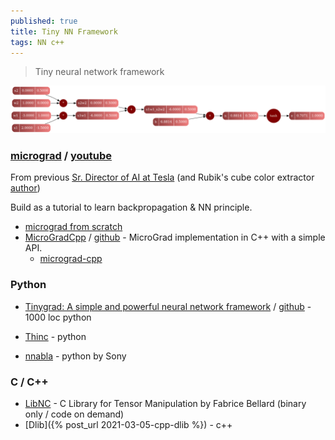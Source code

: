 ```yaml
---
published: true
title: Tiny NN Framework
tags: NN c++
---
```

> Tiny neural network framework

![caption](https://github.com/BedirT/Microcpp/raw/master/micrograd/graph_single_neuron.png)

### [micrograd](https://github.com/karpathy/micrograd) / [**youtube**](https://www.youtube.com/watch?v=VMj-3S1tku0) 
From previous [Sr. Director of AI at Tesla](https://karpathy.ai/) (and Rubik's cube color extractor [author](https://www.youtube.com/watch?v=VaW1dmqRE0o))

Build as a tutorial to learn backpropagation & NN principle.
- [micrograd from scratch](https://github.com/Anri-Lombard/micrograd)
- [MicroGradCpp](https://bedirtapkan.com/projects/microgradcpp/) / [github](https://github.com/BedirT/microcpp) - MicroGrad implementation in C++ with a simple API.
	- [micrograd-cpp](https://github.com/kpetrakis/micrograd-cpp)
    

### Python
- [	Tinygrad: A simple and powerful neural network framework](https://news.ycombinator.com/item?id=33462337) / [github](https://github.com/geohot/tinygrad) - 1000 loc python
	
    
- [Thinc](https://github.com/explosion/thinc) - python
- [ nnabla](https://github.com/sony/nnabla) - python by Sony


### C / C++
- [LibNC](https://bellard.org/libnc/) - C Library for Tensor Manipulation by Fabrice Bellard (binary only / code on demand)
- [Dlib]({% post_url 2021-03-05-cpp-dlib %}) - c++

